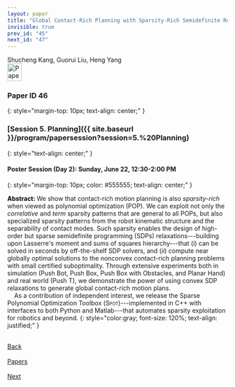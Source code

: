 ```yaml
---
layout: paper
title: "Global Contact-Rich Planning with Sparsity-Rich Semidefinite Relaxations"
invisible: true
prev_id: "45"
next_id: "47"
---
```

<div class="paper-authors">
  <div class="paper-author-box">
    <div class="paper-author-name">Shucheng Kang, Guorui Liu, Heng Yang</div>
    <div class="paper-author-uni"></div>
  </div>
</div>

<div class="paper-pdf">
  <div>
    <a href="https://www.roboticsproceedings.org/rss21/p046.pdf" title="Download PDF" target="_blank">
      <img src="{{ site.baseurl }}/images/paper_link_cardinal_red.png" alt="Paper PDF" width="33" height="40" />
    </a>
  </div>
</div>

### Paper ID 46
{: style="margin-top: 10px; text-align: center;" }

### [Session 5. Planning]({{ site.baseurl }}/program/papersession?session=5.%20Planning)
{: style="text-align: center;" }

#### Poster Session (Day 2): Sunday, June 22, 12:30-2:00 PM
{: style="margin-top: 10px; color: #555555; text-align: center;" }

<b style="color: black;">Abstract: </b>We show that contact-rich motion planning is also <em>sparsity-rich</em> when viewed as polynomial optimization (POP). We can exploit not only the <em>correlative</em> and <em>term</em> sparsity patterns that are general to all POPs, but also specialized sparsity patterns from the robot kinematic structure and the separability of contact modes. Such sparsity enables the design of high-order but sparse semidefinite programming (SDPs) relaxations---building upon Lasserre's moment and sums of squares hierarchy---that (<em>i</em>) can be solved in seconds by off-the-shelf SDP solvers, and (<em>ii</em>) compute near globally optimal solutions to the nonconvex contact-rich planning problems with small certified suboptimality. Through extensive experiments both in simulation (Push Bot, Push Box, Push Box with Obstacles, and Planar Hand) and real world (Push T), we demonstrate the power of using convex SDP relaxations to generate global contact-rich motion plans.<br>&nbsp;&nbsp;&nbsp;&nbsp;As a contribution of independent interest, we release the Sparse Polynomial Optimization Toolbox (<span style="font-variant: small-caps;">Spot</span>)---implemented in C++ with interfaces to both Python and Matlab---that automates sparsity exploitation for robotics and beyond.
{: style="color:gray; font-size: 120%; text-align: justified;" }

<div class="paper-menu">
  <div class="paper-menu-inner">
    <a href="{{ site.baseurl }}/program/papers/45/" title="Previous Paper">
            <div class="paper-menu-icon">
                <i class="fas fa-arrow-left"></i><br>
                <span class="paper-menu-label">Back</span>
            </div>
        </a>
    <a href="{{ site.baseurl }}/program/papers" title="All Papers">
      <div class="paper-menu-icon">
        <i class="fas fa-list"></i><br>
        <span class="paper-menu-label">Papers</span>
      </div>
    </a>
    <a href="{{ site.baseurl }}/program/papers/47/" title="Next Paper">
            <div class="paper-menu-icon">
                <i class="fas fa-arrow-right"></i><br>
                <span class="paper-menu-label">Next</span>
            </div>
        </a>
  </div>
</div>
